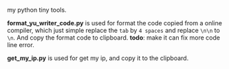 my python tiny tools.

**format_yu_writer_code.py** is used for format the code copied from a online compiler, which just simple replace the `tab` by `4 spaces` and replace `\n\n` to `\n`. And copy the format code to clipboard.
**todo**:
make it can fix more code line error.

**get_my_ip.py** is used for get my ip, and copy it to the clipboard.


